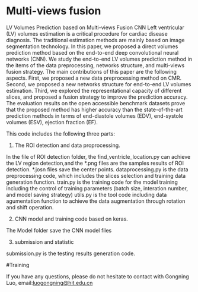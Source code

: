 # Multi-views fusion
LV Volumes Prediction based on Multi-views Fusion CNN
Left ventricular (LV) volumes estimation is a critical procedure for cardiac disease diagnosis. The traditional estimation methods are mainly based on image segmentation technology. In this paper, we proposed a direct volumes prediction method based on the end-to-end deep convolutional neural networks (CNN). We study the end-to-end LV volumes prediction method in the items of the data preprocessing, networks structure, and multi-views fusion strategy. The main contributions of this paper are the following aspects. First, we proposed a new data preprocessing method on CMR. Second, we proposed a new networks structure for end-to-end LV volumes estimation. Third, we explored the representational capacity of different slices, and proposed a fusion strategy to improve the prediction accuracy. The evaluation results on the open accessible benchmark datasets prove that the proposed method has higher accuracy than the state-of-the-art prediction methods in terms of end-diastole volumes (EDV), end-systole volumes (ESV), ejection fraction (EF).


This code includes the following three parts:
1. The ROI detection and data proprocessing.

In the file of ROI detection folder, the find_ventricle_location.py can achieve the LV region detection,and the *.png files are the samples results of ROI detection. *.josn files save the center points.
dataprocessing.py	is the data preprocessing code, which includes the slices selection and training data generation function.
train.py is the training code for the model training including the control of training parameters (batch size, interation number, and model saving strategy)
utils.py is the tool code including data agumentation function to achieve the data augmentation through rotation and shift operation.

2. CNN model and training code based on keras.

The Model folder save the CNN model files

3. submission and statistic

submission.py	is the testing results generation code.

#Training

If you have any questions, please do not hesitate to contact with Gongning Luo, email:luogongning@hit.edu.cn
